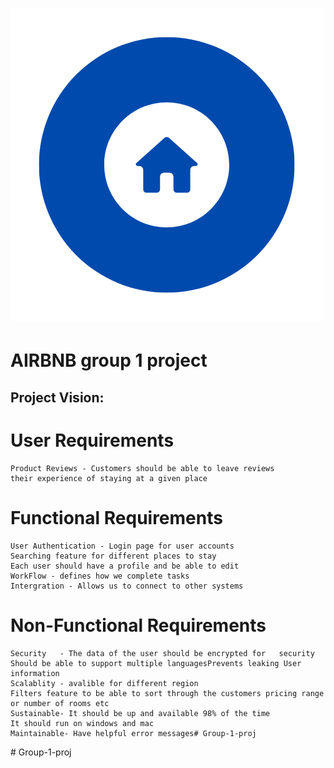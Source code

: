 # ![logo](./AIRHOME.png)

# AIRBNB group 1 project

## Project Vision:


# User Requirements
    Product Reviews - Customers should be able to leave reviews
    their experience of staying at a given place 


# Functional Requirements
    User Authentication - Login page for user accounts
    Searching feature for different places to stay
    Each user should have a profile and be able to edit
    WorkFlow - defines how we complete tasks
    Intergration - Allows us to connect to other systems

    

# Non-Functional Requirements

    Security   - The data of the user should be encrypted for   security Should be able to support multiple languagesPrevents leaking User information
    Scalablity - avalible for different region
    Filters feature to be able to sort through the customers pricing range or number of rooms etc
    Sustainable- It should be up and available 98% of the time
    It should run on windows and mac
    Maintainable- Have helpful error messages#   G r o u p - 1 - p r o j 
 
 #   G r o u p - 1 - p r o j 
 
 
